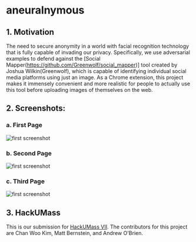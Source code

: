 # aneuralnymous

## 1. Motivation

The need to secure anonymity in a world with facial recognition technology that is fully capable of invading our privacy. 
Specifically, we use adversarial examples to defend against the [Social Mapper(https://github.com/Greenwolf/social_mapper)] tool created by Joshua Wilkin(Greenwolf), which is capable of identifying individual social media platforms using just an image.
As a Chrome extension, this project makes it immensely convenient and more realistic for people to actually use this tool before uploading images of themselves on the web.


## 2. Screenshots:

### a. First Page
![first screenshot](https://i.ibb.co/N6DXLDy/Screen-Shot-2019-10-20-at-2-23-04-AM.png)

### b. Second Page
![first screenshot](https://i.ibb.co/nDcyFTZ/Screen-Shot-2019-10-20-at-2-23-21-AM.png)

### c. Third Page
![first screenshot](https://i.ibb.co/SXnT9kM/Screen-Shot-2019-10-20-at-2-24-40-AM.png)




## 3. HackUMass

This is our submission for [HackUMass VII](https://hackumass.com/). The contributors for this project are Chan Woo Kim, Matt Bernstein, and Andrew O'Brien.
